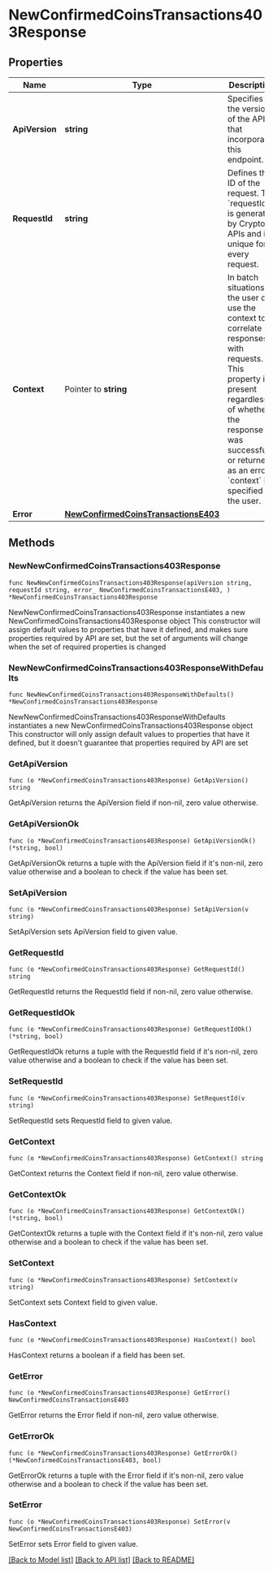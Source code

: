 # NewConfirmedCoinsTransactions403Response

## Properties

Name | Type | Description | Notes
------------ | ------------- | ------------- | -------------
**ApiVersion** | **string** | Specifies the version of the API that incorporates this endpoint. | 
**RequestId** | **string** | Defines the ID of the request. The &#x60;requestId&#x60; is generated by Crypto APIs and it&#39;s unique for every request. | 
**Context** | Pointer to **string** | In batch situations the user can use the context to correlate responses with requests. This property is present regardless of whether the response was successful or returned as an error. &#x60;context&#x60; is specified by the user. | [optional] 
**Error** | [**NewConfirmedCoinsTransactionsE403**](NewConfirmedCoinsTransactionsE403.md) |  | 

## Methods

### NewNewConfirmedCoinsTransactions403Response

`func NewNewConfirmedCoinsTransactions403Response(apiVersion string, requestId string, error_ NewConfirmedCoinsTransactionsE403, ) *NewConfirmedCoinsTransactions403Response`

NewNewConfirmedCoinsTransactions403Response instantiates a new NewConfirmedCoinsTransactions403Response object
This constructor will assign default values to properties that have it defined,
and makes sure properties required by API are set, but the set of arguments
will change when the set of required properties is changed

### NewNewConfirmedCoinsTransactions403ResponseWithDefaults

`func NewNewConfirmedCoinsTransactions403ResponseWithDefaults() *NewConfirmedCoinsTransactions403Response`

NewNewConfirmedCoinsTransactions403ResponseWithDefaults instantiates a new NewConfirmedCoinsTransactions403Response object
This constructor will only assign default values to properties that have it defined,
but it doesn't guarantee that properties required by API are set

### GetApiVersion

`func (o *NewConfirmedCoinsTransactions403Response) GetApiVersion() string`

GetApiVersion returns the ApiVersion field if non-nil, zero value otherwise.

### GetApiVersionOk

`func (o *NewConfirmedCoinsTransactions403Response) GetApiVersionOk() (*string, bool)`

GetApiVersionOk returns a tuple with the ApiVersion field if it's non-nil, zero value otherwise
and a boolean to check if the value has been set.

### SetApiVersion

`func (o *NewConfirmedCoinsTransactions403Response) SetApiVersion(v string)`

SetApiVersion sets ApiVersion field to given value.


### GetRequestId

`func (o *NewConfirmedCoinsTransactions403Response) GetRequestId() string`

GetRequestId returns the RequestId field if non-nil, zero value otherwise.

### GetRequestIdOk

`func (o *NewConfirmedCoinsTransactions403Response) GetRequestIdOk() (*string, bool)`

GetRequestIdOk returns a tuple with the RequestId field if it's non-nil, zero value otherwise
and a boolean to check if the value has been set.

### SetRequestId

`func (o *NewConfirmedCoinsTransactions403Response) SetRequestId(v string)`

SetRequestId sets RequestId field to given value.


### GetContext

`func (o *NewConfirmedCoinsTransactions403Response) GetContext() string`

GetContext returns the Context field if non-nil, zero value otherwise.

### GetContextOk

`func (o *NewConfirmedCoinsTransactions403Response) GetContextOk() (*string, bool)`

GetContextOk returns a tuple with the Context field if it's non-nil, zero value otherwise
and a boolean to check if the value has been set.

### SetContext

`func (o *NewConfirmedCoinsTransactions403Response) SetContext(v string)`

SetContext sets Context field to given value.

### HasContext

`func (o *NewConfirmedCoinsTransactions403Response) HasContext() bool`

HasContext returns a boolean if a field has been set.

### GetError

`func (o *NewConfirmedCoinsTransactions403Response) GetError() NewConfirmedCoinsTransactionsE403`

GetError returns the Error field if non-nil, zero value otherwise.

### GetErrorOk

`func (o *NewConfirmedCoinsTransactions403Response) GetErrorOk() (*NewConfirmedCoinsTransactionsE403, bool)`

GetErrorOk returns a tuple with the Error field if it's non-nil, zero value otherwise
and a boolean to check if the value has been set.

### SetError

`func (o *NewConfirmedCoinsTransactions403Response) SetError(v NewConfirmedCoinsTransactionsE403)`

SetError sets Error field to given value.



[[Back to Model list]](../README.md#documentation-for-models) [[Back to API list]](../README.md#documentation-for-api-endpoints) [[Back to README]](../README.md)


